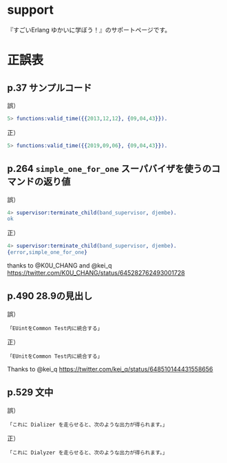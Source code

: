 support
=======

『すごいErlang ゆかいに学ぼう！』のサポートページです。

正誤表
======

p.37 サンプルコード
-------------------

誤）

```erlang
5> functions:valid_time({{2013,12,12}, {09,04,43}}).
```

正）

```erlang
5> functions:valid_time({{2019,09,06}, {09,04,43}}).
```

p.264 `simple_one_for_one` スーパバイザを使うのコマンドの返り値
---------------------------------------------------------------

誤）

```erlang
4> supervisor:terminate_child(band_supervisor, djembe).
ok
```

正）

```erlang
4> supervisor:terminate_child(band_supervisor, djembe).
{error,simple_one_for_one}
```

thanks to @K0U_CHANG and @kei_q
https://twitter.com/K0U_CHANG/status/645282762493001728

p.490 28.9の見出し
------------------

誤）

```
「EUintをCommon Test内に統合する」
```

正）

```
「EUnitをCommon Test内に統合する」
```

Thanks to @kei_q
https://twitter.com/kei_q/status/648510144431558656

p.529 文中
----------

誤）

```
「これに Dializer を走らせると、次のような出力が得られます。」
```

正）

```
「これに Dialyzer を走らせると、次のような出力が得られます。」
```
